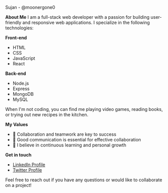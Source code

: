 Sujan  - @moonergone0

 **About Me**
I am a full-stack web developer with a passion for building user-friendly and responsive web applications. I specialize in the following technologies:

 **Front-end**
- HTML
- CSS
- JavaScript
- React


 **Back-end**
- Node.js
- Express
- MongoDB
- MySQL

When I'm not coding, you can find me playing video games, reading books, or trying out new recipes in the kitchen.

 **My Values**
- 🤝 Collaboration and teamwork are key to success
- 📣 Good communication is essential for effective collaboration
- 🌱 I believe in continuous learning and personal growth
  
 **Get in touch**
- [LinkedIn Profile](https://www.linkedin.com/in/sujan-dhakal-164931243/)
- [Twitter Profile](https://twitter.com/MoonerGone)

  
 Feel free to reach out if you have any questions or would like to collaborate on a project!
